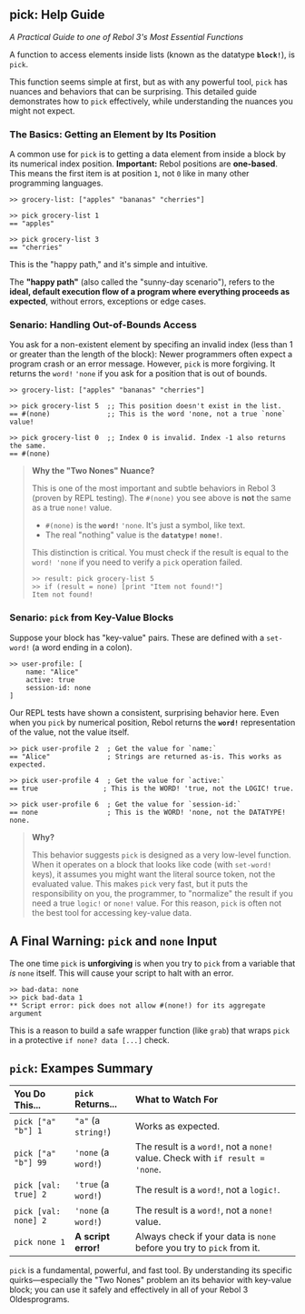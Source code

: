 ## pick: Help Guide
*A Practical Guide to one of Rebol 3's Most Essential Functions*

A function to access elements inside lists (known as the datatype **`block!`**), is `pick`.

This function seems simple at first, but as with any powerful tool, `pick` has nuances and behaviors that can be surprising.
This detailed guide demonstrates how to `pick` effectively, while understanding the nuances you might not expect.

### The Basics: Getting an Element by Its Position

A common use for `pick` is to getting a data element from inside a block by its numerical index position.
**Important:** Rebol positions are **one-based**.  This means the first item is at position `1`, not `0` like in many other programming languages.

```
>> grocery-list: ["apples" "bananas" "cherries"]

>> pick grocery-list 1
== "apples"

>> pick grocery-list 3
== "cherries"
```
This is the "happy path," and it's simple and intuitive.

The **"happy path"** (also called the "sunny-day scenario"), refers to the **ideal, default execution flow of a program where everything proceeds as expected**, without errors, exceptions or edge cases.

### Senario: Handling Out-of-Bounds Access

You ask for a non-existent element by specifing an invalid index (less than 1 or greater than the length of the block):
Newer programmers often expect a program crash or an error message. 
However, `pick` is more forgiving.  It returns the `word!` `'none` if you ask for a position that is out of bounds.

```
>> grocery-list: ["apples" "bananas" "cherries"]

>> pick grocery-list 5  ;; This position doesn't exist in the list.
== #(none)              ;; This is the word 'none, not a true `none` value!

>> pick grocery-list 0  ;; Index 0 is invalid. Index -1 also returns the same.
== #(none)
```

> **Why the "Two Nones" Nuance?**
>
> This is one of the most important and subtle behaviors in Rebol 3 (proven by REPL testing).  The `#(none)` you see above is **not** the same as a true `none!` value.
>
> *   `#(none)` is the **`word!`** `'none`.  It's just a symbol, like text.
> *   The real "nothing" value is the **`datatype!` `none!`**.
>
> This distinction is critical.  You must check if the result is equal to the `word! 'none` if you need to verify a `pick` operation failed.
> ```
> >> result: pick grocery-list 5
> >> if (result = none) [print "Item not found!"]
> Item not found!
> ```

### Senario: `pick` from Key-Value Blocks

Suppose your block has "key-value" pairs. These are defined with a `set-word!` (a word ending in a colon).

```
>> user-profile: [
    name: "Alice"
    active: true
    session-id: none
]
```
Our REPL tests have shown a consistent, surprising behavior here. Even when you `pick` by numerical position, Rebol returns the **`word!`** representation of the value, not the value itself.

```
>> pick user-profile 2  ; Get the value for `name:`
== "Alice"              ; Strings are returned as-is. This works as expected.

>> pick user-profile 4  ; Get the value for `active:`
== true                ; This is the WORD! 'true, not the LOGIC! true.

>> pick user-profile 6  ; Get the value for `session-id:`
== none                 ; This is the WORD! 'none, not the DATATYPE! none.
```
> **Why?**
>
> This behavior suggests `pick` is designed as a very low-level function. When it operates on a block that looks like code (with `set-word!` keys), it assumes you might want the literal source token, not the evaluated value. This makes `pick` very fast, but it puts the responsibility on you, the programmer, to "normalize" the result if you need a true `logic!` or `none!` value. For this reason, `pick` is often not the best tool for accessing key-value data.

## A Final Warning: `pick` and `none` Input

The one time `pick` is **unforgiving** is when you try to `pick` from a variable that *is* `none` itself. This will cause your script to halt with an error.

```
>> bad-data: none
>> pick bad-data 1
** Script error: pick does not allow #(none!) for its aggregate argument
```
This is a reason to build a safe wrapper function (like `grab`) that wraps `pick` in a protective `if none? data [...]` check.

## `pick`: Exampes Summary

| You Do This... | `pick` Returns... | What to Watch For |
| :--- | :--- | :--- |
| `pick ["a" "b"] 1` | `"a"` (a `string!`) | Works as expected. |
| `pick ["a" "b"] 99` | `'none` (a `word!`) | The result is a `word!`, not a `none!` value. Check with `if result = 'none`. |
| `pick [val: true] 2` | `'true` (a `word!`) | The result is a `word!`, not a `logic!`. |
| `pick [val: none] 2` | `'none` (a `word!`) | The result is a `word!`, not a `none!` value. |
| `pick none 1` | **A script error!** | Always check if your data is `none` before you try to `pick` from it. |

`pick` is a fundamental, powerful, and fast tool. By understanding its specific quirks—especially the "Two Nones" problem an
its behavior with key-value block; you can use it safely and effectively in all of your Rebol 3 Oldesprograms.
